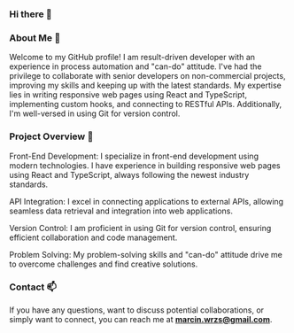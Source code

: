 ### Hi there 👋

### About Me 💬
Welcome to my GitHub profile! I am result-driven developer with an experience in process automation and "can-do" attitude. I've had the privilege to collaborate with senior developers on non-commercial projects, improving my skills and keeping up with the latest standards. My expertise lies in writing responsive web pages using React and TypeScript, implementing custom hooks, and connecting to RESTful APIs. Additionally, I'm well-versed in using Git for version control.

### Project Overview 🔭

Front-End Development: I specialize in front-end development using modern technologies. I have experience in building responsive web pages using React and TypeScript, always following the newest industry standards.

API Integration: I excel in connecting applications to external APIs, allowing seamless data retrieval and integration into web applications.

Version Control: I am proficient in using Git for version control, ensuring efficient collaboration and code management.

Problem Solving: My problem-solving skills and "can-do" attitude drive me to overcome challenges and find creative solutions.

### Contact 📫
If you have any questions, want to discuss potential collaborations, or simply want to connect, you can reach me at **marcin.wrzs@gmail.com**.

<!--
**Marcinwrzs/Marcinwrzs** is a ✨ _special_ ✨ repository because its `README.md` (this file) appears on your GitHub profile.

Here are some ideas to get you started:

- 🔭 I’m currently working on ...
- 🌱 I’m currently learning ...
- 👯 I’m looking to collaborate on ...
- 🤔 I’m looking for help with ...
- 💬 Ask me about ...
- 📫 How to reach me: ...
- 😄 Pronouns: ...
- ⚡ Fun fact: ...
-->
